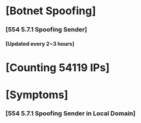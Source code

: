 # [Botnet Spoofing]
### [554 5.7.1 Spoofing Sender]
#### [Updated every 2~3 hours]

# [Counting 54119 IPs]

# [Symptoms] 
###   [554 5.7.1 Spoofing Sender in Local Domain]
